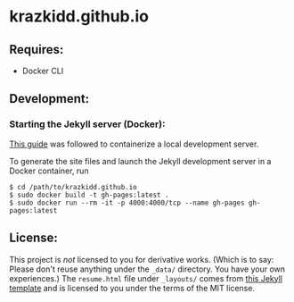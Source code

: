 # krazkidd.github.io

## Requires:

- Docker CLI

## Development:

### Starting the Jekyll server (Docker):

[This guide](https://gist.github.com/BillRaymond/db761d6b53dc4a237b095819d33c7332) was followed to containerize a local development server.

To generate the site files and launch the Jekyll development server in a Docker container, run

```ShellSession
$ cd /path/to/krazkidd.github.io
$ sudo docker build -t gh-pages:latest .
$ sudo docker run --rm -it -p 4000:4000/tcp --name gh-pages gh-pages:latest
```

## License:

This project is _not_ licensed to you for derivative works. (Which is to say: Please don't reuse anything under the `_data/` directory. You have your own experiences.) The `resume.html` file under `_layouts/` comes from [this Jekyll template](https://github.com/jglovier/resume-template) and is licensed to you under the terms of the MIT license.
